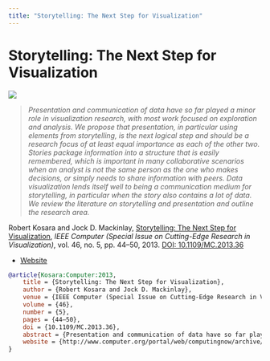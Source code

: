 ```yaml
---
title: "Storytelling: The Next Step for Visualization"
---
```


# Storytelling: The Next Step for Visualization

<p><img src="https://media.eagereyes.org/wp-content/uploads/2013/02/Computer-Storytelling-teaser.jpg" /></p>

> _Presentation and communication of data have so far played a minor role in visualization research, with most work focused on exploration and analysis. We propose that presentation, in particular using elements from storytelling, is the next logical step and should be a research focus of at least equal importance as each of the other two. Stories package information into a structure that is easily remembered, which is important in many collaborative scenarios when an analyst is not the same person as the one who makes decisions, or simply needs to share information with peers. Data visualization lends itself well to being a communication medium for storytelling, in particular when the story also contains a lot of data. We review the literature on storytelling and presentation and outline the research area._

Robert Kosara and Jock D. Mackinlay, <a href="https://media.eagereyes.org/papers/2013/Kosara-Computer-2013.pdf" target="_blank">Storytelling: The Next Step for Visualization</a>, _IEEE Computer (Special Issue on Cutting-Edge Research in Visualization)_, vol. 46, no. 5, pp. 44–50, 2013. <a href="https://dx.doi.org/10.1109/MC.2013.36" target="_new">DOI: 10.1109/MC.2013.36</a>

- <a href="http://www.computer.org/portal/web/computingnow/archive/january2014">Website</a>

```bibtex
@article{Kosara:Computer:2013,
	title = {Storytelling: The Next Step for Visualization},
	author = {Robert Kosara and Jock D. Mackinlay},
	venue = {IEEE Computer (Special Issue on Cutting-Edge Research in Visualization)},
	volume = {46},
	number = {5},
	pages = {44–50},
	doi = {10.1109/MC.2013.36},
	abstract = {Presentation and communication of data have so far played a minor role in visualization research, with most work focused on exploration and analysis. We propose that presentation, in particular using elements from storytelling, is the next logical step and should be a research focus of at least equal importance as each of the other two. Stories package information into a structure that is easily remembered, which is important in many collaborative scenarios when an analyst is not the same person as the one who makes decisions, or simply needs to share information with peers. Data visualization lends itself well to being a communication medium for storytelling, in particular when the story also contains a lot of data. We review the literature on storytelling and presentation and outline the research area.},
	website = {http://www.computer.org/portal/web/computingnow/archive/january2014},
}
```

